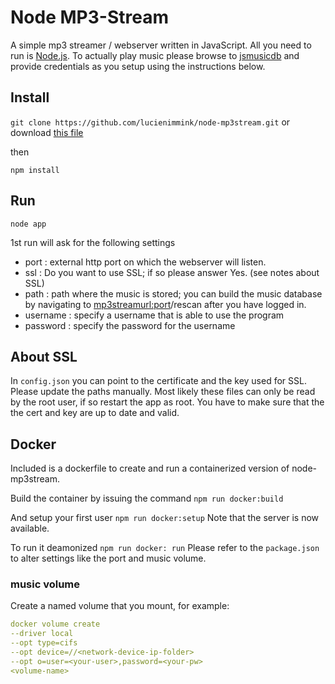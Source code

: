 # Node MP3-Stream

A simple mp3 streamer / webserver written in JavaScript. All you need to run is [Node.js](https://nodejs.org/en/).
To actually play music please browse to [jsmusicdb](https://www.jsmusicdb.com) and provide credentials as you setup using the instructions below.

## Install

`git clone https://github.com/lucienimmink/node-mp3stream.git` or download [this file](https://github.com/lucienimmink/node-mp3stream/archive/master.zip)

then

`npm install`

## Run

`node app`

1st run will ask for the following settings

- port : external http port on which the webserver will listen.
- ssl : Do you want to use SSL; if so please answer Yes. (see notes about SSL)
- path : path where the music is stored; you can build the music database by navigating to <mp3streamurl:port>/rescan after you have logged in.
- username : specify a username that is able to use the program
- password : specify the password for the username

## About SSL

In `config.json` you can point to the certificate and the key used for SSL. Please update the paths manually. Most likely these files can only be read by the root user, if so restart the app as root.
You have to make sure that the the cert and key are up to date and valid.

## Docker

Included is a dockerfile to create and run a containerized version of node-mp3stream.

Build the container by issuing the command
`npm run docker:build`

And setup your first user
`npm run docker:setup`
Note that the server is now available.

To run it deamonized
`npm run docker: run`
Please refer to the `package.json` to alter settings like the port and music volume.

### music volume

Create a named volume that you mount, for example:

```yaml
docker volume create
--driver local
--opt type=cifs
--opt device=//<network-device-ip-folder>
--opt o=user=<your-user>,password=<your-pw>
<volume-name>
```
